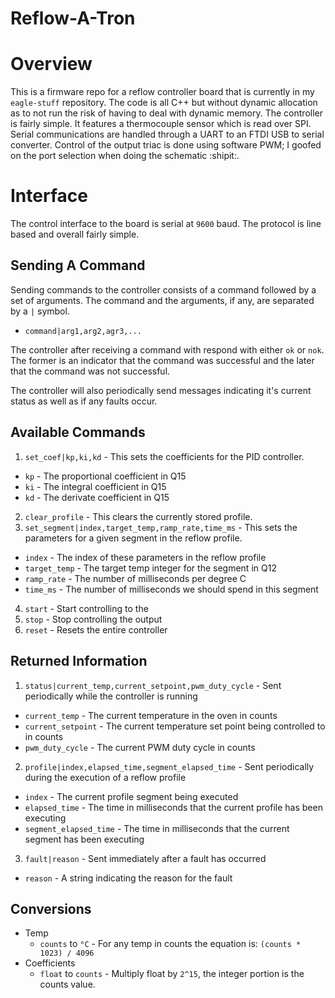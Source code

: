 Reflow-A-Tron
=============

# Overview
This is a firmware repo for a reflow controller board that is currently in my
`eagle-stuff` repository. The code is all C++ but without dynamic allocation
as to not run the risk of having to deal with dynamic memory. The controller is
fairly simple. It features a thermocouple sensor which is read over SPI. Serial
communications are handled through a UART to an FTDI USB to serial converter.
Control of the output triac is done using software PWM; I goofed on the port
selection when doing the schematic :shipit:.

# Interface
The control interface to the board is serial at `9600` baud. The protocol is
line based and overall fairly simple.

## Sending A Command
Sending commands to the controller consists of a command followed by a set
of arguments. The command and the arguments, if any, are separated by a `|` symbol.
 - `command|arg1,arg2,agr3,...`

The controller after receiving a command with respond with either `ok` or `nok`.
The former is an indicator that the command was successful and the later that
the command was not successful.

The controller will also periodically send messages indicating it's current
status as well as if any faults occur.

## Available Commands
1. `set_coef|kp,ki,kd` - This sets the coefficients for the PID controller.
  * `kp` - The proportional coefficient in Q15
  * `ki` - The integral coefficient in Q15
  * `kd` - The derivate coefficient in Q15
2. `clear_profile` - This clears the currently stored profile.
3. `set_segment|index,target_temp,ramp_rate,time_ms` - This sets the parameters
for a given segment in the reflow profile.
  * `index` - The index of these parameters in the reflow profile
  * `target_temp` - The target temp integer for the segment in Q12
  * `ramp_rate` - The number of milliseconds per degree C
  * `time_ms` - The number of milliseconds we should spend in this segment
4. `start` - Start controlling to the
5. `stop` - Stop controlling the output
6. `reset` - Resets the entire controller

## Returned Information
1. `status|current_temp,current_setpoint,pwm_duty_cycle` - Sent periodically
while the controller is running
  * `current_temp` - The current temperature in the oven in counts
  * `current_setpoint` - The current temperature set point being controlled to
  in counts
  * `pwm_duty_cycle` - The current PWM duty cycle in counts
2. `profile|index,elapsed_time,segment_elapsed_time` - Sent periodically during
the execution of a reflow profile
  * `index` - The current profile segment being executed
  * `elapsed_time` - The time in milliseconds that the current profile has
  been executing
  * `segment_elapsed_time` - The time in milliseconds that the current segment
  has been executing
3. `fault|reason` - Sent immediately after a fault has occurred
  * `reason` - A string indicating the reason for the fault

## Conversions
* Temp
  * `counts` to `°C` - For any temp in counts the equation is:
  `(counts * 1023) / 4096`
* Coefficients
  * `float` to `counts` - Multiply float by `2^15`, the integer portion is the
  counts value.

